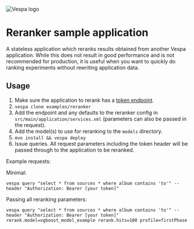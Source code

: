 <!-- Copyright Vespa.ai. Licensed under the terms of the Apache 2.0 license. See LICENSE in the project root. -->

![Vespa logo](https://vespa.ai/assets/vespa-logo-color.png)

# Reranker sample application

A stateless application which reranks results obtained from another Vespa application.
While this does not result in good performance and is not recommended for production, 
it is useful when you want to quickly do ranking experiments without rewriting application data.

## Usage

1. Make sure the application to rerank has a 
[token endpoint](https://cloud.vespa.ai/en/security/guide#application-key).
2. `vespa clone examples/reranker`
3. Add the endpoint and any defaults to the reranker config in `src/main/application/services.xml`
   (parameters can also be passed in the request).
4. Add the model(s) to use for reranking to the `models` directory.
5. `mvn install && vespa deploy`
6. Issue queries. All request parameters including the token header will be passed through to the application to be reranked.

Example requests:

Minimal:

    vespa query "select * from sources * where album contains 'to'" --header "Authorization: Bearer [your token]"

Passing all reranking parameters:

    vespa query "select * from sources * where album contains 'to'" --header "Authorization: Bearer [your token]" rerank.model=xgboost_model_example rerank.hits=100 profile=firstPhase
